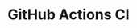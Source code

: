 # GitHub Actions CI






































































































































































































































































































































































































































































































































































































































































































































































































































































































































































































































































































































































































































































































































































































































































































































































































































































































































































































































































